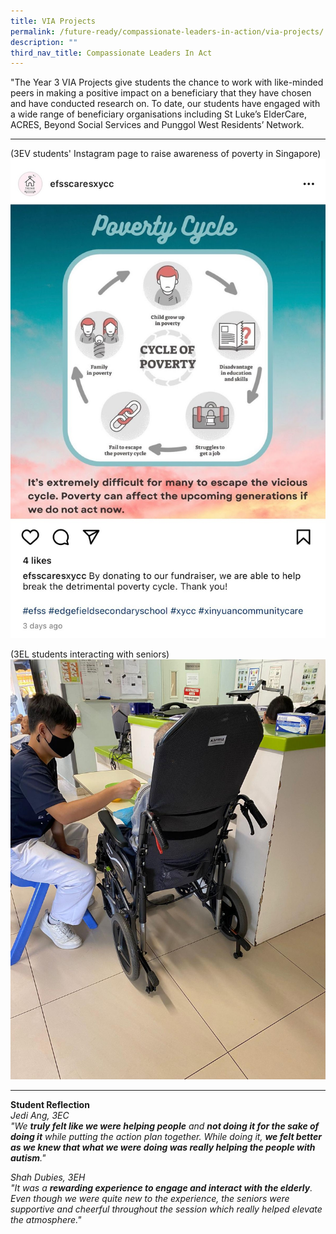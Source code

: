 ```yaml
---
title: VIA Projects
permalink: /future-ready/compassionate-leaders-in-action/via-projects/
description: ""
third_nav_title: Compassionate Leaders In Act
---
```

"The Year 3 VIA Projects give students the chance to work with like-minded peers in making a positive impact on a beneficiary that they have chosen and have conducted research on. To date, our students have engaged with a wide range of beneficiary organisations including St Luke’s ElderCare, ACRES, Beyond Social Services and Punggol West Residents’ Network.

---
  
(3EV students' Instagram page to raise awareness of poverty in Singapore)
![](/images/poverty%20cycle.jpg)

(3EL students interacting with seniors)
![](/images/Untitled%20(1).jpg)

----

**Student Reflection**  <br>
_Jedi Ang, 3EC_ <br>
_"We **truly felt like we were helping people** and **not doing it for the sake of doing it** while putting the action plan together. While doing it, **we felt better as we knew that what we were doing was really helping the people with autism**."_

_Shah Dubies, 3EH_  <br>
_"It was a **rewarding experience to engage and interact with the elderly**. Even though we were quite new to the experience, the seniors were supportive and cheerful throughout the session which really helped elevate the atmosphere."_